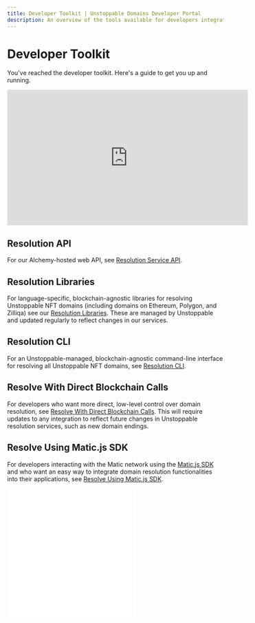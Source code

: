 ```yaml
---
title: Developer Toolkit | Unstoppable Domains Developer Portal
description: An overview of the tools available for developers integrating Unstoppable NFT Domain resolution with their Web3 applications.
---
```


# Developer Toolkit

You've reached the developer toolkit. Here's a guide to get you up and running.

<div class="video-container">
<iframe width="560" height="315" src="https://www.youtube.com/embed/vQLQ36lWH8Y" title="Tutorial: Introduction To Unstoppable Domains Resolution" frameborder="0" allow="accelerometer; autoplay; clipboard-write; encrypted-media; gyroscope; picture-in-picture" allowfullscreen></iframe>
</div>

## Resolution API

For our Alchemy-hosted web API, see [Resolution Service API](resolution-service/overview.md).

## Resolution Libraries

For language-specific, blockchain-agnostic libraries for resolving Unstoppable NFT domains (including domains on Ethereum, Polygon, and Zilliqa) see our [Resolution Libraries](resolution-libraries/libraries-overview.md). These are managed by Unstoppable and updated regularly to reflect changes in our services.

## Resolution CLI

For an Unstoppable-managed, blockchain-agnostic command-line interface for resolving all Unstoppable NFT domains, see [Resolution CLI](resolution-cli.md).

## Resolve With Direct Blockchain Calls

For developers who want more direct, low-level control over domain resolution, see [Resolve With Direct Blockchain Calls](./direct-blockchain-calls/bc-overview.md). This will require updates to any integration to reflect future changes in Unstoppable resolution services, such as new domain endings.

## Resolve Using Matic.js SDK

For developers interacting with the Matic network using the [Matic.js SDK](https://github.com/maticnetwork/matic.js) and who want an easy way to integrate domain resolution functionalities into their applications, see [Resolve Using Matic.js SDK](./resolve-with-maticjs.md).

<embed src="/snippets/_discord.md" />

<embed src="/snippets/_developer-survey-embed.md" />
